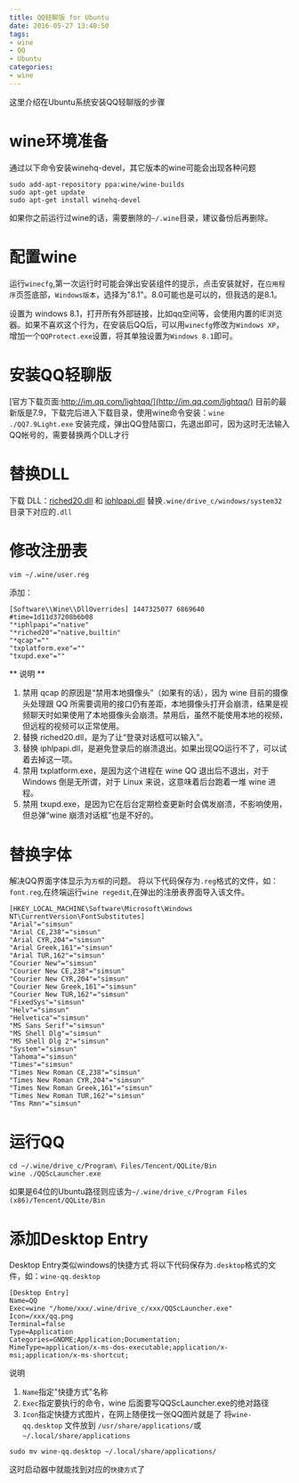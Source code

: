 ```yaml
---
title: QQ轻聊版 for Ubuntu
date: 2016-05-27 13:40:50
tags: 
- wine
- QQ
- Ubuntu
categories:
- wine
---
```

这里介绍在Ubuntu系统安装QQ轻聊版的步骤
# wine环境准备
通过以下命令安装winehq-devel，其它版本的wine可能会出现各种问题
``` shell
sudo add-apt-repository ppa:wine/wine-builds
sudo apt-get update
sudo apt-get install winehq-devel
```
如果你之前运行过wine的话，需要删除的`~/.wine`目录，建议备份后再删除。
<!-- more -->
# 配置wine
运行`winecfg`,第一次运行时可能会弹出安装组件的提示，点击安装就好，在`应用程序`页签底部，`Windows版本`，选择为"8.1"。8.0可能也是可以的，但我选的是8.1。

设置为 windows 8.1，打开所有外部链接，比如qq空间等，会使用内置的IE浏览器。如果不喜欢这个行为，在安装后QQ后，可以用`winecfg`修改为`Windows XP`，增加一个`QQProtect.exe`设置，将其单独设置为`Windows 8.1`即可。

# 安装QQ轻聊版
[官方下载页面:http://im.qq.com/lightqq/](http://im.qq.com/lightqq/)
目前的最新版是7.9，下载完后进入下载目录，使用wine命令安装：`wine ./QQ7.9Light.exe`
安装完成，弹出QQ登陆窗口，先退出即可，因为这时无法输入QQ帐号的，需要替换两个DLL才行

# 替换DLL
下载 DLL：[riched20.dll](/download/riched20.dll "点击下载") 和 [iphlpapi.dll](/download/iphlpapi.dll "点击下载")
替换`.wine/drive_c/windows/system32`目录下对应的`.dll`

# 修改注册表
``` shell
vim ~/.wine/user.reg
```
添加：
``` shell
[Software\\Wine\\DllOverrides] 1447325077 6869640
#time=1d11d37208b6b08
"*iphlpapi"="native"
"*riched20"="native,builtin"
"*qcap"=""
"txplatform.exe"=""
"txupd.exe"=""
```
** 说明 **
1. 禁用 qcap 的原因是“禁用本地摄像头”（如果有的话），因为 wine 目前的摄像头处理跟 QQ 所需要调用的接口仍有差距，本地摄像头打开会崩溃，结果是视频聊天时如果使用了本地摄像头会崩溃。禁用后，虽然不能使用本地的视频，但远程的视频可以正常使用。
1. 替换 riched20.dll，是为了让“登录对话框可以输入”。
1. 替换 iphlpapi.dll，是避免登录后的崩溃退出。如果出现QQ运行不了，可以试着去掉这一项。
1. 禁用 txplatform.exe，是因为这个进程在 wine QQ 退出后不退出，对于 Windows 倒是无所谓，对于 Linux 来说，这意味着后台跑着一堆 wine 进程。
1. 禁用 txupd.exe，是因为它在后台定期检查更新时会偶发崩溃，不影响使用，但总弹“wine 崩溃对话框”也是不好的。

# 替换字体
解决QQ界面字体显示为`方框`的问题。
将以下代码保存为`.reg`格式的文件，如：`font.reg`,在终端运行`wine regedit`,在弹出的注册表界面导入该文件。
``` regedit
[HKEY_LOCAL_MACHINE\Software\Microsoft\Windows NT\CurrentVersion\FontSubstitutes]
"Arial"="simsun"
"Arial CE,238"="simsun"
"Arial CYR,204"="simsun"
"Arial Greek,161"="simsun"
"Arial TUR,162"="simsun"
"Courier New"="simsun"
"Courier New CE,238"="simsun"
"Courier New CYR,204"="simsun"
"Courier New Greek,161"="simsun"
"Courier New TUR,162"="simsun"
"FixedSys"="simsun"
"Helv"="simsun"
"Helvetica"="simsun"
"MS Sans Serif"="simsun"
"MS Shell Dlg"="simsun"
"MS Shell Dlg 2"="simsun"
"System"="simsun"
"Tahoma"="simsun"
"Times"="simsun"
"Times New Roman CE,238"="simsun"
"Times New Roman CYR,204"="simsun"
"Times New Roman Greek,161"="simsun"
"Times New Roman TUR,162"="simsun"
"Tms Rmn"="simsun"
```

# 运行QQ
``` shell
cd ~/.wine/drive_c/Program\ Files/Tencent/QQLite/Bin
wine ./QQScLauncher.exe
```
如果是64位的Ubuntu路径则应该为`~/.wine/drive_c/Program Files (x86)/Tencent/QQLite/Bin`

# 添加Desktop Entry
Desktop Entry类似windows的快捷方式
将以下代码保存为`.desktop`格式的文件，如：`wine-qq.desktop`
``` shell
[Desktop Entry]
Name=QQ
Exec=wine "/home/xxx/.wine/drive_c/xxx/QQScLauncher.exe"
Icon=/xxx/qq.png
Terminal=false
Type=Application
Categories=GNOME;Application;Documentation;
MimeType=application/x-ms-dos-executable;application/x-msi;application/x-ms-shortcut;
```
说明
1. `Name`指定"快捷方式"名称
1. `Exec`指定要执行的命令，wine 后面要写QQScLauncher.exe的绝对路径
1. `Icon`指定快捷方式图片，在网上随便找一张QQ图片就是了 
将`wine-qq.desktop` 文件放到 `/usr/share/applications/`或`~/.local/share/applications`
``` shell
sudo mv wine-qq.desktop ~/.local/share/applications/
```
这时启动器中就能找到对应的`快捷方式`了
